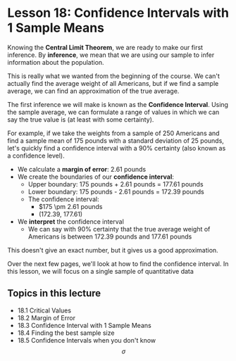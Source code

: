 <head>
<script src="https://polyfill.io/v3/polyfill.min.js?features=es6"></script>
<script id="MathJax-script" async src="https://cdn.jsdelivr.net/npm/mathjax@3/es5/tex-mml-chtml.js"></script>
</head>

# Lesson 18: Confidence Intervals with 1 Sample Means
Knowing the __Central Limit Theorem__, we are ready to make our first inference. By __inference__, we mean that we are using our sample to infer information about the population. 

This is really what we wanted from the beginning of the course. We can't actually find the average weight of all Americans, but if we find a sample average, we can find an approximation of the true average.

The first inference we will make is known as the __Confidence Interval__. Using the sample average, we can formulate a range of values in which we can say the true value is (at least with some certainty).

For example, if we take the weights from a sample of 250 Americans and find a sample mean of 175 pounds with a standard deviation of 25 pounds, let's quickly find a confidence interval with a 90% certainty (also known as a confidence level).
* We calculate a __margin of error__: 2.61 pounds
* We create the boundaries of our __confidence interval__:
    * Upper boundary: 175 pounds + 2.61 pounds = 177.61 pounds
    * Lower boundary: 175 pounds - 2.61 pounds = 172.39 pounds
    * The confidence interval:
      * $175 \pm 2.61 pounds
      * (172.39, 177.61)
* We __interpret__ the confidence interval
    * We can say with 90% certainty that the true average weight of Americans is between 172.39 pounds and 177.61 pounds

This doesn't give an exact number, but it gives us a good approximation.

Over the next few pages, we'll look at how to find the confidence interval. In this lesson, we will focus on a single sample of quantitative data

## Topics in this lecture
* 18.1 Critical Values
* 18.2 Margin of Error
* 18.3 Confidence Interval with 1 Sample Means
* 18.4 Finding the best sample size
* 18.5 Confidence Intervals when you don't know $$\sigma$$